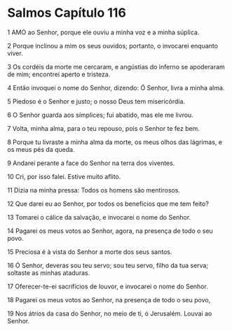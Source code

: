 # Salmos Capítulo 116

1	AMO ao Senhor, porque ele ouviu a minha voz e a minha súplica.

2	Porque inclinou a mim os seus ouvidos; portanto, o invocarei enquanto viver.

3	Os cordéis da morte me cercaram, e angústias do inferno se apoderaram de mim; encontrei aperto e tristeza.

4	Então invoquei o nome do Senhor, dizendo: Ó Senhor, livra a minha alma.

5	Piedoso é o Senhor e justo; o nosso Deus tem misericórdia.

6	O Senhor guarda aos símplices; fui abatido, mas ele me livrou.

7	Volta, minha alma, para o teu repouso, pois o Senhor te fez bem.

8	Porque tu livraste a minha alma da morte, os meus olhos das lágrimas, e os meus pés da queda.

9	Andarei perante a face do Senhor na terra dos viventes.

10	Cri, por isso falei. Estive muito aflito.

11	Dizia na minha pressa: Todos os homens são mentirosos.

12	Que darei eu ao Senhor, por todos os benefícios que me tem feito?

13	Tomarei o cálice da salvação, e invocarei o nome do Senhor.

14	Pagarei os meus votos ao Senhor, agora, na presença de todo o seu povo.

15	Preciosa é à vista do Senhor a morte dos seus santos.

16	Ó Senhor, deveras sou teu servo; sou teu servo, filho da tua serva; soltaste as minhas ataduras.

17	Oferecer-te-ei sacrifícios de louvor, e invocarei o nome do Senhor.

18	Pagarei os meus votos ao Senhor, na presença de todo o seu povo,

19	Nos átrios da casa do Senhor, no meio de ti, ó Jerusalém. Louvai ao Senhor.

